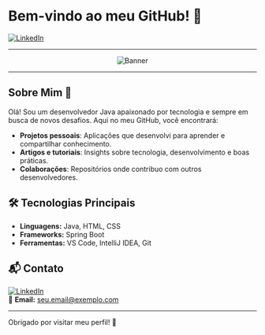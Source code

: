 # Bem-vindo ao meu GitHub! 👋

[![LinkedIn](https://img.shields.io/badge/LinkedIn-0077B5?style=for-the-badge&logo=linkedin&logoColor=white)](https://linkedin.com/in/seuperfil)

---

<!-- Banner -->
<p align="center">
  <img src="https://via.placeholder.com/1200x300.png?text=Bem-vindo+ao+meu+GitHub!" alt="Banner" />
</p>

---

## Sobre Mim 🌱

Olá! Sou um desenvolvedor Java apaixonado por tecnologia e sempre em busca de novos desafios. Aqui no meu GitHub, você encontrará:

- **Projetos pessoais**: Aplicações que desenvolvi para aprender e compartilhar conhecimento.
- **Artigos e tutoriais**: Insights sobre tecnologia, desenvolvimento e boas práticas.
- **Colaborações**: Repositórios onde contribuo com outros desenvolvedores.

## 🛠️ Tecnologias Principais

- **Linguagens:** Java, HTML, CSS
- **Frameworks:** Spring Boot
- **Ferramentas:** VS Code, IntelliJ IDEA, Git

## 📬 Contato

[![LinkedIn](https://img.shields.io/badge/LinkedIn-0077B5?style=for-the-badge&logo=linkedin&logoColor=white)](https://linkedin.com/in/seuperfil)  
📧 **Email:** [seu.email@exemplo.com](mailto:seu.email@exemplo.com)

---

Obrigado por visitar meu perfil! 🚀
